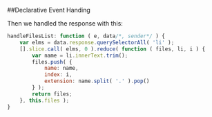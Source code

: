 ##Declarative Event Handing

Then we handled the response with this: 

```javascript
handleFilesList: function ( e, data/*, sender*/ ) {
    var elms = data.response.querySelectorAll( 'li' );
    [].slice.call( elms, 0 ).reduce( function ( files, li, i ) {
        var name = li.innerText.trim();
        files.push( {
            name: name,
            index: i,
            extension: name.split( '.' ).pop()
        } );
        return files;
    }, this.files );
}
```

<a class="docs" target="_blank" href="http://www.polymer-project.org/docs/polymer/polymer.html#declarative-event-mapping"></a>